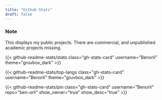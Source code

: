 ```yaml
---
title: "Github Stats"
draft: false
---
```


<!-- markdownlint-disable MD013 -->

### Note

This displays my public projects. There are commercial, and unpublished academic projects missing.

{{< github-readme-stats/stats class="gh-stats-card" username="Benorli" theme="gruvbox_dark" >}}

{{< github-readme-stats/top-langs class="gh-stats-card" username="Benorli" theme="gruvbox_dark" >}}

{{< github-readme-stats/pin class="gh-stats-card" username="Benorli" repo="ben-orli" show_owner="true" show_desc="true" >}}

<!-- markdownlint-disable MD013 -->
